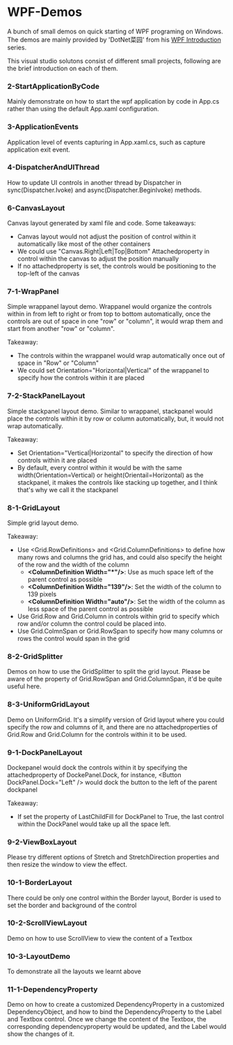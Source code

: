 # WPF-Demos
A bunch of small demos on quick starting of WPF programing on Windows. The demos are mainly provided by 'DotNet菜园' from his [WPF Introduction](https://www.cnblogs.com/chillsrc/category/684419.html) series.

This visual studio solutons consist of different small projects, following are the brief introduction on each of them. 

### 2-StartApplicationByCode
Mainly demonstrate on how to start the wpf application by code in App.cs rather than using the default App.xaml configuration.

### 3-ApplicationEvents
Application level of events capturing in App.xaml.cs, such as capture application exit event.

### 4-DispatcherAndUIThread
How to update UI controls in another thread by Dispatcher in sync(Dispatcher.Ivoke) and async(Dispatcher.BeginIvoke) methods.

### 6-CanvasLayout
Canvas layout generated by xaml file and code. Some takeaways:
- Canvas layout would not adjust the position of control within it automatically like most of the other containers
- We could use "Canvas.Right|Left|Top|Bottom" Attachedproperty in control within the canvas to adjust the position manually
- If no attachedproperty is set, the controls would be positioning to the top-left of the canvas

### 7-1-WrapPanel
Simple wrappanel layout demo. Wrappanel would organize the controls within in from left to right or from top to bottom automatically, once the controls are out of space in one "row" or "column", it would wrap them and start from another "row" or "column". 

Takeaway:
- The controls within the wrappanel would wrap automatically once out of space in "Row" or "Column"
- We could set Orientation="Horizontal|Vertical" of the wrappanel to specify how the controls within it are placed

### 7-2-StackPanelLayout
Simple stackpanel layout demo. Similar to wrappanel, stackpanel would place the controls within it by row or column automatically, but, it would not wrap automatically.

Takeaway:
- Set Orientation="Vertical|Horizontal" to specify the direction of how controls within it are placed
- By default, every control within it would be with the same width(Orientation=Vertical) or height(Orientail=Horizontal) as the stackpanel, it makes the controls like stacking up together, and I think that's why we call it the stackpanel

### 8-1-GridLayout
Simple grid layout demo. 

Takeaway:
- Use <Grid.RowDefinitions> and <Grid.ColumnDefinitions> to define how many rows and columns the grid has, and could also specify the height of the row and the width of the column
  - **\<ColumnDefinition Width="*"\/\>**: Use as much space left of the parent control as possible
  - **\<ColumnDefinition Width="139"\/\>**: Set the width of the column to 139 pixels
  - **\<ColumnDefinition Width="auto"\/\>**: Set the width of the column as less space of the parent control as possible
- Use Grid.Row and Grid.Column in controls within grid to specify which row and/or column the control could be placed into.
- Use Grid.ColmnSpan or Grid.RowSpan to specify how many columns or rows the control would span in the grid

### 8-2-GridSplitter
Demos on how to use the GridSplitter to split the grid layout. Please be aware of the property of Grid.RowSpan and Grid.ColumnSpan, it'd be quite useful here.

### 8-3-UniformGridLayout
Demo on UniformGrid. It's a simplify version of Grid layout where you could specify the row and columns of it, and there are no attachedproperties of Grid.Row and Grid.Column for the controls within it to be used. 

### 9-1-DockPanelLayout
Dockepanel would dock the controls within it by specifying the attachedproperty of DockePanel.Dock, for instance, \<Button DockPanel.Dock="Left" \/\> would dock the button to the left of the parent dockpanel

Takeaway:
- If set the property of LastChildFill for DockPanel to True, the last control within the DockPanel would take up all the space left.

### 9-2-ViewBoxLayout
Please try different options of Stretch and StretchDirection properties and then resize the window to view the effect.

### 10-1-BorderLayout
There could be only one control within the Border layout, Border is used to set the border and background of the control

### 10-2-ScrollViewLayout
Demo on how to use ScrollView to view the content of a Textbox

### 10-3-LayoutDemo
To demonstrate all the layouts we learnt above

### 11-1-DependencyProperty
Demo on how to create a customized DependencyProperty in a customized DependencyObject, and how to bind the DependencyProperty to the Label and Textbox control. Once we change the content of the Textbox, the corresponding dependencyproperty would be updated, and the Label would show the changes of it.




